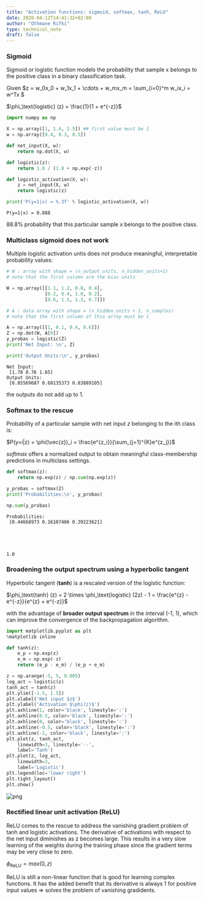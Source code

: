 ```yaml
---
title: "Activation functions: sigmoid, softmax, tanh, ReLU"
date: 2020-04-12T14:41:32+02:00
author: "Othmane Rifki"
type: technical_note
draft: false
---
```

### Sigmoid

Sigmoid or logistic function models the probability that sample x belongs to the positive class in a binary classification task.


Given $z = w_0x_0 + w_1x_1 + \cdots + w_mx_m = \sum_{i=0}^m w_ix_i = w^Tx $ 

$\phi_\text{logistic} (z) = \frac{1}{1 + e^{-z}}$


```python
import numpy as np

X = np.array([1, 1.4, 2.5]) ## first value must be 1
w = np.array([0.4, 0.3, 0.5])

def net_input(X, w):
    return np.dot(X, w)

def logistic(z):
    return 1.0 / (1.0 + np.exp(-z))

def logistic_activation(X, w):
    z = net_input(X, w)
    return logistic(z)

print('P(y=1|x) = %.3f' % logistic_activation(X, w)) 
```

    P(y=1|x) = 0.888


88.8% probability that this particular sample x belongs to the positive class.

### Multiclass sigmoid does not work
Multiple logistic activation untis does not produce meaningful, interpretable probability values:



```python
# W : array with shape = (n_output_units, n_hidden_units+1)
# note that the first column are the bias units

W = np.array([[1.1, 1.2, 0.8, 0.4],
              [0.2, 0.4, 1.0, 0.2],
              [0.6, 1.5, 1.2, 0.7]])

# A : data array with shape = (n_hidden_units + 1, n_samples)
# note that the first column of this array must be 1

A = np.array([[1, 0.1, 0.4, 0.6]])
Z = np.dot(W, A[0])
y_probas = logistic(Z)
print('Net Input: \n', Z)

print('Output Units:\n', y_probas) 
```

    Net Input: 
     [1.78 0.76 1.65]
    Output Units:
     [0.85569687 0.68135373 0.83889105]


the outputs do not add up to 1.

### Softmax to the rescue

Probability of a particular sample with net input $z$ belonging to the ith class is: 

$P(y=i|z) = \phi(\vec{z})_i = \frac{e^{z_i}}{\sum_{j=1}^{K}e^{z_j}}$

*softmax* offers a normalized output to obtain meaningful class-membership predictions in multiclass settings.



```python
def softmax(z):
    return np.exp(z) / np.sum(np.exp(z))

y_probas = softmax(Z)
print('Probabilities:\n', y_probas)

np.sum(y_probas)
```

    Probabilities:
     [0.44668973 0.16107406 0.39223621]





    1.0



### Broadening the output spectrum using a hyperbolic tangent

Hyperbolic tangent (**tanh**) is a rescaled version of the logistic function: 

$\phi_\text{tanh} (z) = 2 \times \phi_\text{logistic} (2z) - 1 = \frac{e^{z} - e^{-z}}{e^{z} + e^{-z}}$

with the advantage of **broader output spectrum** in the interval (-1, 1), which can improve the convergence of the backpropagation algorithm.


```python
import matplotlib.pyplot as plt
%matplotlib inline

def tanh(z):
    e_p = np.exp(z)
    e_m = np.exp(-z)
    return (e_p - e_m) / (e_p + e_m)

z = np.arange(-5, 5, 0.005)
log_act = logistic(z)
tanh_act = tanh(z)
plt.ylim([-1.5, 1.5])
plt.xlabel('Net input $z$')
plt.ylabel('Activation $\phi(z)$')
plt.axhline(1, color='black', linestyle=':')
plt.axhline(0.5, color='black', linestyle=':')
plt.axhline(0, color='black', linestyle=':')
plt.axhline(-0.5, color='black', linestyle=':')
plt.axhline(-1, color='black', linestyle=':')
plt.plot(z, tanh_act,
    linewidth=3, linestyle='--',
    label='Tanh')
plt.plot(z, log_act,
    linewidth=3,
    label='Logistic')
plt.legend(loc='lower right')
plt.tight_layout()
plt.show()
```


![png](softmax_calc_10_0.png)


### Rectified linear unit activation (ReLU)

ReLU comes to the rescue to address the vanishing gradient problem of tanh and logistic activations. The derivative of activations with respect to the net input diminishes as z becomes large. This results in a very slow learning of the weights during the training phase since the gradient terms may be very close to zero.


$\phi_\text{ReLU} = max \left(0, z \right)$

ReLU is still a non-linear function that is good for learning complex functions. It has the added benefit that its derivative is always 1 for positive input values => solves the problem of vanishing gradidents.
